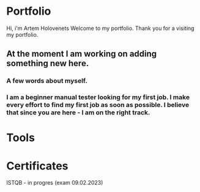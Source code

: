 # Portfolio
Hi, i'm Artem Holovenets
Welcome to my portfolio. Thank you for a visiting my portfolio. 

## At the moment I am working on adding something new here.

### A few words about myself. 
### I am a beginner manual tester looking for my first job. I make every effort to find my first job as soon as possible. I believe that since you are here - I am on the right track.

# Tools
# Certificates
ISTQB - in progres (exam 09.02.2023)
